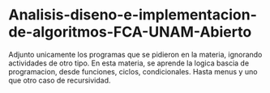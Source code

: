 # Analisis-diseno-e-implementacion-de-algoritmos-FCA-UNAM-Abierto
Adjunto unicamente los programas que se pidieron en la materia,
ignorando actividades de otro tipo.
En esta materia, se aprende la logica bascia de programacion, desde funciones, ciclos, 
condicionales. Hasta menus y uno que otro caso de recursividad.
